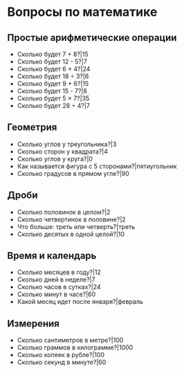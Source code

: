 # Вопросы по математике

## Простые арифметические операции
- Сколько будет 7 + 8?|15
- Сколько будет 12 - 5?|7
- Сколько будет 6 × 4?|24
- Сколько будет 18 ÷ 3?|6
- Сколько будет 9 + 6?|15
- Сколько будет 15 - 7?|8
- Сколько будет 5 × 7?|35
- Сколько будет 28 ÷ 4?|7

## Геометрия
- Сколько углов у треугольника?|3
- Сколько сторон у квадрата?|4
- Сколько углов у круга?|0
- Как называется фигура с 5 сторонами?|пятиугольник
- Сколько градусов в прямом угле?|90

## Дроби
- Сколько половинок в целом?|2
- Сколько четвертинок в половине?|2
- Что больше: треть или четверть?|треть
- Сколько десятых в одной целой?|10

## Время и календарь
- Сколько месяцев в году?|12
- Сколько дней в неделе?|7
- Сколько часов в сутках?|24
- Сколько минут в часе?|60
- Какой месяц идет после января?|февраль

## Измерения
- Сколько сантиметров в метре?|100
- Сколько граммов в килограмме?|1000
- Сколько копеек в рубле?|100
- Сколько секунд в минуте?|60